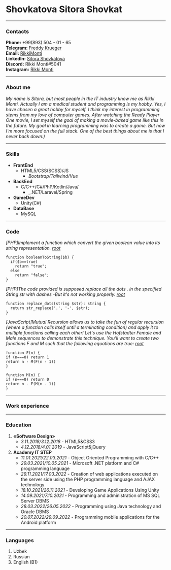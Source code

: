 # Shovkatova Sitora Shovkat

---
### Contacts
**Phone:** +99(893) 504 - 01 - 65<br>
**Telegram:** [Freddy Krueger](https://t.me/sh_s_sh_96)<br>
**Email:** [RikkiMonti](https://rikkimonti@gmail.com)<br>
**LinkedIn:** [Sitora Shovkatova](https://www.linkedin.com/in/sitora-shovkatova-24897a235/)<br>
**Discord:** Rikki Monti#5041<br>
**Instagram:** [Rikki Monti](https://www.instagram.com/rikkimonti96/) 

---

### About me
*My name is Sitora, but most people in the IT industry know me as Rikki Monti. Actually I am a medical student and programming is my hobby. Yes, I have chosen a great hobby for myself. I think my interest in programming stems from my love of computer games. After watching the Ready Player One movie, I set myself the goal of making a movie-based game like this in the future. My goal in learning programming was to create a game. But now I'm more focused on the full stack. One of the best things about me is that I never back down:)*

---
### Skills
 
* **FrontEnd**  
  + HTML5/CSS(SCSS)/JS
    - _Bootstrap/Tailwind/Vue_
* **BackEnd**
  + C/C++/C#/PhP/Kotlin/Java/
    - _.NET/Laravel/Spring
* **GameDev**
  + Unity(C#)
* **DataBase**
  + MySQL

---
### Code

*[PHP]Implement a function which convert the given boolean value into its string representation. [root](https://www.codewars.com/kata/551b4501ac0447318f0009cd)*
```
function booleanToString($b) {
  if($b==true)
    return "true";
  else
    return "false";
}
```
*[PHP]The code provided is supposed replace all the dots . in the specified String str with dashes -But it's not working properly.  [root](https://www.codewars.com/kata/596c6eb85b0f515834000049)*
```
function replace_dots(string $str): string {
  return str_replace('.', '-', $str);
}
````
*[JavaScript]Mutual Recursion allows us to take the fun of regular recursion (where a function calls itself until a terminating condition) and apply it to multiple functions calling each other! Let's use the Hofstadter Female and Male sequences to demonstrate this technique. You'll want to create two functions F and M such that the following equations are true: [root](https://www.codewars.com/kata/53a1eac7e0afd3ad3300008b)*
```
function F(n) { 
if (n===0) return 1
return n - M(F(n - 1))
}

function M(n) { 
if (n===0) return 0
return n - F(M(n - 1))
}
```
---
### Work experience

---
### Education
1. **«Software Design»**
    *	*3.11.2018/3.12.2018* - HTML5&CSS3
    *	*4.12.2018/4.01.2019* - JavaScript&jQuery
2. **Academy IT STEP**
    * *11.01.2021/22.03.2021* - Object Oriented Programming with C/C++
    * *29.03.2021/10.05.2021* - Microsoft .NET platform and C# programming language
    * *29.11.2021/17.03.2022* - Creation of web applications executed on the server side using the PHP programming language and AJAX technology
    * *18.10.2021/26.11.2021* - Developing Game Applications Using Unity
    * *14.09.2021/7.10.2021* - Programming and administration of MS SQL Server DBMS
    * *28.03.2022/26.05.2022* - Programming using Java technology and Oracle DBMS
    * *20.07.2022/29.09.2022* - Programming mobile applications for the Android platform
---
### Languages
1.	Uzbek
2.	Russian
3.	English (B1)
